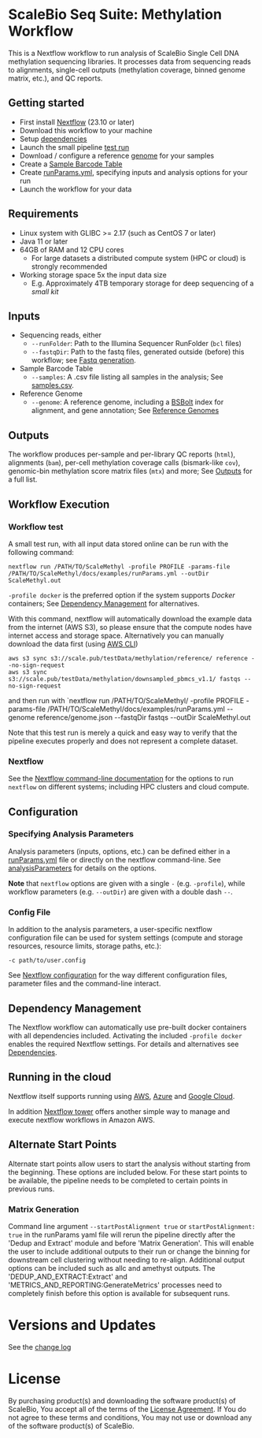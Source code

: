 # ScaleBio Seq Suite: Methylation Workflow 

This is a Nextflow workflow to run analysis of ScaleBio Single Cell DNA methylation sequencing libraries. It processes data from sequencing reads to alignments, single-cell outputs (methylation coverage, binned genome matrix, etc.), and QC reports.

## Getting started
* First install [Nextflow](http://www.nextflow.io) (23.10 or later)
* Download this workflow to your machine
* Setup [dependencies](docs/dependencies.md)
* Launch the small pipeline [test run](#workflow-test)
* Download / configure a reference [genome](docs/genomes.md) for your samples
* Create a [Sample Barcode Table](docs/samplesCsv.md)
* Create [runParams.yml](docs/analysisParameters.md), specifying inputs and analysis options for your run
* Launch the workflow for your data

## Requirements
* Linux system with GLIBC >= 2.17 (such as CentOS 7 or later)
* Java 11 or later
* 64GB of RAM and 12 CPU cores
    * For large datasets a distributed compute system (HPC or cloud) is strongly recommended
* Working storage space 5x the input data size
    * E.g. Approximately 4TB temporary storage for deep sequencing of a _small kit_

## Inputs
* Sequencing reads, either
    * `--runFolder`: Path to the Illumina Sequencer RunFolder (`bcl` files)
    * `--fastqDir`: Path to the fastq files, generated outside (before) this workflow; see [Fastq generation](docs/fastqGeneration.md).
* Sample Barcode Table
    * `--samples`: A .csv file listing all samples in the analysis; See [samples.csv](docs/samplesCsv.md).
* Reference Genome
    * `--genome`: A reference genome, including a [BSBolt](https://github.com/NuttyLogic/BSBolt) index for alignment, and gene annotation; See [Reference Genomes](docs/genomes.md)

## Outputs
The workflow produces per-sample and per-library QC reports (`html`), alignments (`bam`), per-cell methylation coverage calls (bismark-like `cov`), genomic-bin methylation score matrix files (`mtx`) and more; See [Outputs](docs/outputs.md) for a full list.

## Workflow Execution
### Workflow test
A small test run, with all input data stored online can be run with the following command:

`nextflow run /PATH/TO/ScaleMethyl -profile PROFILE -params-file /PATH/TO/ScaleMethyl/docs/examples/runParams.yml --outDir ScaleMethyl.out`

`-profile docker` is the preferred option if the system supports _Docker_ containers;  See [Dependency Management](#dependency-management) for alternatives.

With this command, nextflow will automatically download the example data from the internet (AWS S3), so please ensure that the compute nodes have internet access and storage space. Alternatively you can manually download the data first (using [AWS CLI](https://docs.aws.amazon.com/cli/latest/userguide/getting-started-install.html))
```
aws s3 sync s3://scale.pub/testData/methylation/reference/ reference --no-sign-request
aws s3 sync s3://scale.pub/testData/methylation/downsampled_pbmcs_v1.1/ fastqs --no-sign-request
```
and then run with
`nextflow run /PATH/TO/ScaleMethyl/ -profile PROFILE -params-file /PATH/TO/ScaleMethyl/docs/examples/runParams.yml --genome reference/genome.json --fastqDir fastqs --outDir ScaleMethyl.out

Note that this test run is merely a quick and easy way to verify that the pipeline executes properly and does not represent a complete dataset.


### Nextflow
See the [Nextflow command-line documentation](https://www.nextflow.io/docs/latest/index.html) for the options to run `nextflow` on different systems; including HPC clusters and cloud compute.

## Configuration
### Specifying Analysis Parameters
Analysis parameters (inputs, options, etc.) can be defined either in a [runParams.yml](docs/examples/runParams.yml) file or directly on the nextflow command-line. See [analysisParameters](docs/analysisParameters.md) for details on the options.

**Note** that `nextflow` options are given with a single `-` (e.g. `-profile`), while workflow parameters (e.g. `--outDir`) are given with a double dash `--`.

### Config File
In addition to the analysis parameters, a user-specific nextflow configuration file can be used for system settings (compute and storage resources, resource limits, storage paths, etc.):

`-c path/to/user.config`

See [Nextflow configuration](https://www.nextflow.io/docs/latest/config.html) for the way different configuration files, parameter files and the command-line interact.


## Dependency Management
The Nextflow workflow can automatically use pre-built docker containers with all dependencies included. Activating the included `-profile docker` enables the required Nextflow settings. For details and alternatives see [Dependencies](docs/dependencies.md).

## Running in the cloud
Nextflow itself supports running using [AWS](https://www.nextflow.io/docs/latest/aws.html), [Azure](https://www.nextflow.io/docs/latest/azure.html) and [Google Cloud](https://www.nextflow.io/docs/latest/google.html). 

In addition [Nextflow tower](https://tower.nf) offers another simple way to manage and execute nextflow workflows in Amazon AWS.

## Alternate Start Points
Alternate start points allow users to start the analysis without starting from the beginning. These options are included below. For these start points to be available, the pipeline needs to be completed to certain points in previous runs. 

### Matrix Generation
Command line argument `--startPostAlignment true` or `startPostAlignment: true` in the runParams yaml file will rerun the pipeline directly after the 'Dedup and Extract' module and before 'Matrix Generation'. This will enable the user to include additional outputs to their run or change the binning for downstream cell clustering without needing to re-align. Additional output options can be included such as allc and amethyst outputs. The 'DEDUP_AND_EXTRACT:Extract' and 'METRICS_AND_REPORTING:GenerateMetrics' processes need to completely finish before this option is available for subsequent runs.


# Versions and Updates
See the [change log](changelog.md)

# License
By purchasing product(s) and downloading the software product(s) of ScaleBio, You accept all of the terms of the [License Agreement](LICENSE.md). If You do not agree to these terms and conditions, You may not use or download any of the software product(s) of ScaleBio.

